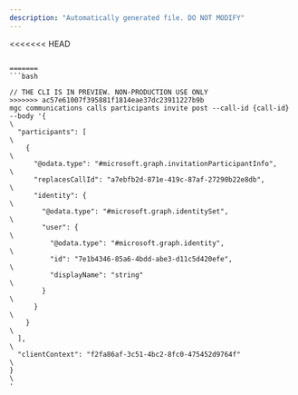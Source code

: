```yaml
---
description: "Automatically generated file. DO NOT MODIFY"
---
```


<<<<<<< HEAD
```cli

=======
```bash

// THE CLI IS IN PREVIEW. NON-PRODUCTION USE ONLY
>>>>>>> ac57e61007f395881f1814eae37dc23911227b9b
mgc communications calls participants invite post --call-id {call-id} --body '{\
  "participants": [\
    {\
      "@odata.type": "#microsoft.graph.invitationParticipantInfo",\
      "replacesCallId": "a7ebfb2d-871e-419c-87af-27290b22e8db",\
      "identity": {\
        "@odata.type": "#microsoft.graph.identitySet",\
        "user": {\
          "@odata.type": "#microsoft.graph.identity",\
          "id": "7e1b4346-85a6-4bdd-abe3-d11c5d420efe",\
          "displayName": "string"\
        }\
      }\
    }\
  ],\
  "clientContext": "f2fa86af-3c51-4bc2-8fc0-475452d9764f"\
}\
'

```